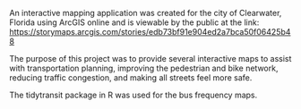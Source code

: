 An interactive mapping application was created for the city of Clearwater, Florida using ArcGIS online and is viewable by the public at the link: https://storymaps.arcgis.com/stories/edb73bf91e904ed2a7bca50f06425b48

The purpose of this project was to provide several interactive maps to assist with transportation planning, improving the pedestrian and bike network, reducing traffic congestion, and making all streets feel more safe.

The tidytransit package in R was used for the bus frequency maps. 

